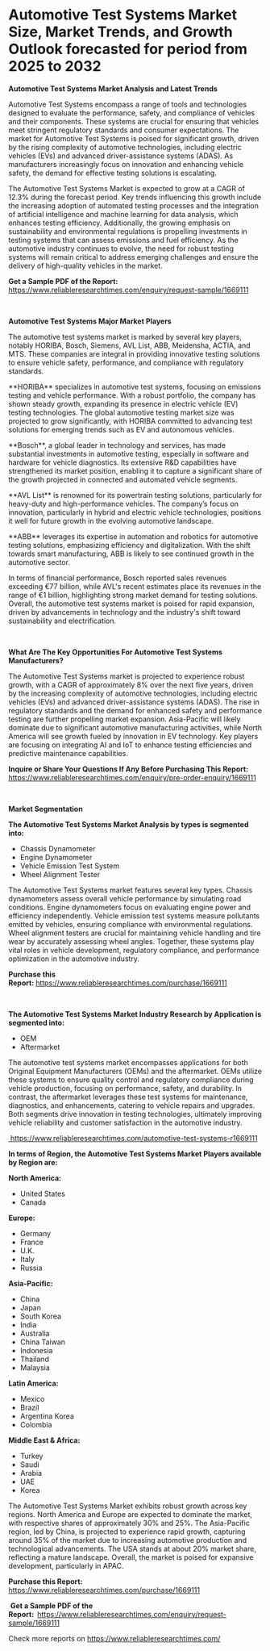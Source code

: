 <p><h1>Automotive Test Systems Market Size, Market Trends, and Growth Outlook forecasted for period from 2025 to 2032</h1></p><p><strong>Automotive Test Systems Market Analysis and Latest Trends</strong></p>
<p><p>Automotive Test Systems encompass a range of tools and technologies designed to evaluate the performance, safety, and compliance of vehicles and their components. These systems are crucial for ensuring that vehicles meet stringent regulatory standards and consumer expectations. The market for Automotive Test Systems is poised for significant growth, driven by the rising complexity of automotive technologies, including electric vehicles (EVs) and advanced driver-assistance systems (ADAS). As manufacturers increasingly focus on innovation and enhancing vehicle safety, the demand for effective testing solutions is escalating.</p><p>The Automotive Test Systems Market is expected to grow at a CAGR of 12.3% during the forecast period. Key trends influencing this growth include the increasing adoption of automated testing processes and the integration of artificial intelligence and machine learning for data analysis, which enhances testing efficiency. Additionally, the growing emphasis on sustainability and environmental regulations is propelling investments in testing systems that can assess emissions and fuel efficiency. As the automotive industry continues to evolve, the need for robust testing systems will remain critical to address emerging challenges and ensure the delivery of high-quality vehicles in the market.</p></p>
<p><strong>Get a Sample PDF of the Report:&nbsp;</strong> <a href="https://www.reliableresearchtimes.com/enquiry/request-sample/1669111?utm_campaign=2345&utm_medium=2&utm_source=Github&utm_content=ia&utm_term=21022025&utm_id=automotive-test-systems">https://www.reliableresearchtimes.com/enquiry/request-sample/1669111</a></p>
<p>&nbsp;</p>
<p><strong>Automotive Test Systems Major Market Players</strong></p>
<p><p>The automotive test systems market is marked by several key players, notably HORIBA, Bosch, Siemens, AVL List, ABB, Meidensha, ACTIA, and MTS. These companies are integral in providing innovative testing solutions to ensure vehicle safety, performance, and compliance with regulatory standards.</p><p>**HORIBA** specializes in automotive test systems, focusing on emissions testing and vehicle performance. With a robust portfolio, the company has shown steady growth, expanding its presence in electric vehicle (EV) testing technologies. The global automotive testing market size was projected to grow significantly, with HORIBA committed to advancing test solutions for emerging trends such as EV and autonomous vehicles.</p><p>**Bosch**, a global leader in technology and services, has made substantial investments in automotive testing, especially in software and hardware for vehicle diagnostics. Its extensive R&D capabilities have strengthened its market position, enabling it to capture a significant share of the growth projected in connected and automated vehicle segments.</p><p>**AVL List** is renowned for its powertrain testing solutions, particularly for heavy-duty and high-performance vehicles. The company’s focus on innovation, particularly in hybrid and electric vehicle technologies, positions it well for future growth in the evolving automotive landscape.</p><p>**ABB** leverages its expertise in automation and robotics for automotive testing solutions, emphasizing efficiency and digitalization. With the shift towards smart manufacturing, ABB is likely to see continued growth in the automotive sector.</p><p>In terms of financial performance, Bosch reported sales revenues exceeding €77 billion, while AVL's recent estimates place its revenues in the range of €1 billion, highlighting strong market demand for testing solutions. Overall, the automotive test systems market is poised for rapid expansion, driven by advancements in technology and the industry's shift toward sustainability and electrification.</p></p>
<p>&nbsp;</p>
<p><strong>What Are The Key Opportunities For Automotive Test Systems Manufacturers?</strong></p>
<p><p>The Automotive Test Systems market is projected to experience robust growth, with a CAGR of approximately 8% over the next five years, driven by the increasing complexity of automotive technologies, including electric vehicles (EVs) and advanced driver-assistance systems (ADAS). The rise in regulatory standards and the demand for enhanced safety and performance testing are further propelling market expansion. Asia-Pacific will likely dominate due to significant automotive manufacturing activities, while North America will see growth fueled by innovation in EV technology. Key players are focusing on integrating AI and IoT to enhance testing efficiencies and predictive maintenance capabilities.</p></p>
<p><strong>Inquire or Share Your Questions If Any Before Purchasing This Report:</strong> <a href="https://www.reliableresearchtimes.com/enquiry/pre-order-enquiry/1669111?utm_campaign=2345&utm_medium=2&utm_source=Github&utm_content=ia&utm_term=21022025&utm_id=automotive-test-systems">https://www.reliableresearchtimes.com/enquiry/pre-order-enquiry/1669111</a></p>
<p>&nbsp;</p>
<p><strong>Market Segmentation</strong></p>
<p><strong>The Automotive Test Systems Market Analysis by types is segmented into:</strong></p>
<p><ul><li>Chassis Dynamometer</li><li>Engine Dynamometer</li><li>Vehicle Emission Test System</li><li>Wheel Alignment Tester</li></ul></p>
<p><p>The Automotive Test Systems market features several key types. Chassis dynamometers assess overall vehicle performance by simulating road conditions. Engine dynamometers focus on evaluating engine power and efficiency independently. Vehicle emission test systems measure pollutants emitted by vehicles, ensuring compliance with environmental regulations. Wheel alignment testers are crucial for maintaining vehicle handling and tire wear by accurately assessing wheel angles. Together, these systems play vital roles in vehicle development, regulatory compliance, and performance optimization in the automotive industry.</p></p>
<p><strong>Purchase this Report:&nbsp;</strong><a href="https://www.reliableresearchtimes.com/purchase/1669111?utm_campaign=2345&utm_medium=2&utm_source=Github&utm_content=ia&utm_term=21022025&utm_id=automotive-test-systems">https://www.reliableresearchtimes.com/purchase/1669111</a></p>
<p>&nbsp;</p>
<p><strong>The Automotive Test Systems Market Industry Research by Application is segmented into:</strong></p>
<p><ul><li>OEM</li><li>Aftermarket</li></ul></p>
<p><p>The automotive test systems market encompasses applications for both Original Equipment Manufacturers (OEMs) and the aftermarket. OEMs utilize these systems to ensure quality control and regulatory compliance during vehicle production, focusing on performance, safety, and durability. In contrast, the aftermarket leverages these test systems for maintenance, diagnostics, and enhancements, catering to vehicle repairs and upgrades. Both segments drive innovation in testing technologies, ultimately improving vehicle reliability and customer satisfaction in the automotive industry.</p></p>
<p><a href="https://www.reliableresearchtimes.com/automotive-test-systems-r1669111?utm_campaign=2345&utm_medium=2&utm_source=Github&utm_content=ia&utm_term=21022025&utm_id=automotive-test-systems">&nbsp;https://www.reliableresearchtimes.com/automotive-test-systems-r1669111</a></p>
<p><strong>In terms of Region, the Automotive Test Systems Market Players available by Region are:</strong></p>
<p>
    <p> <strong> North America: </strong>
        <ul>
            <li>United States</li>
            <li>Canada</li>
        </ul>
        </p> 
    <p> <strong> Europe: </strong>
        <ul>
            <li>Germany</li>
            <li>France</li>
            <li>U.K.</li>
            <li>Italy</li>
            <li>Russia</li>
        </ul>
        </p> 
    <p> <strong> Asia-Pacific: </strong>
        <ul>
            <li>China</li>
            <li>Japan</li>
            <li>South Korea</li>
            <li>India</li>
            <li>Australia</li>
            <li>China Taiwan</li>
            <li>Indonesia</li>
            <li>Thailand</li>
            <li>Malaysia</li>
        </ul>
        </p> 
    <p> <strong> Latin America: </strong>
        <ul>
            <li>Mexico</li>
            <li>Brazil</li>
            <li>Argentina Korea</li>
            <li>Colombia</li>
        </ul>
        </p> 
    <p> <strong> Middle East & Africa: </strong>
        <ul>
            <li>Turkey</li>
            <li>Saudi</li>
            <li>Arabia</li>
            <li>UAE</li>
            <li>Korea</li>
        </ul>
    </p>
    </p>
<p><p>The Automotive Test Systems Market exhibits robust growth across key regions. North America and Europe are expected to dominate the market, with respective shares of approximately 30% and 25%. The Asia-Pacific region, led by China, is projected to experience rapid growth, capturing around 35% of the market due to increasing automotive production and technological advancements. The USA stands at about 20% market share, reflecting a mature landscape. Overall, the market is poised for expansive development, particularly in APAC.</p></p>
<p><strong>Purchase this Report: </strong><a href="https://www.reliableresearchtimes.com/purchase/1669111?utm_campaign=2345&utm_medium=2&utm_source=Github&utm_content=ia&utm_term=21022025&utm_id=automotive-test-systems">https://www.reliableresearchtimes.com/purchase/1669111</a></p>
<p>&nbsp;<strong>Get a Sample PDF of the Report:&nbsp;&nbsp;</strong><a href="https://www.reliableresearchtimes.com/enquiry/request-sample/1669111?utm_campaign=2345&utm_medium=2&utm_source=Github&utm_content=ia&utm_term=21022025&utm_id=automotive-test-systems">https://www.reliableresearchtimes.com/enquiry/request-sample/1669111</a></p>
<p><strong></strong></p>
<p>Check more reports on <a href="https://www.reliableresearchtimes.com/?utm_campaign=2345&utm_medium=2&utm_source=Github&utm_content=ia&utm_term=21022025&utm_id=automotive-test-systems">https://www.reliableresearchtimes.com/</a></p>